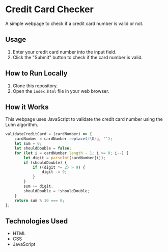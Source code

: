 # Credit Card Checker

A simple webpage to check if a credit card number is valid or not.

## Usage

1. Enter your credit card number into the input field.
2. Click the "Submit" button to check if the card number is valid.

## How to Run Locally

1. Clone this repository.
2. Open the `index.html` file in your web browser.

## How it Works

This webpage uses JavaScript to validate the credit card number using the Luhn algorithm.

```javascript
validateCreditCard = (cardNumber) => {
    cardNumber = cardNumber.replace(/\D/g, '');
    let sum = 0;
    let shouldDouble = false;
    for (let i = cardNumber.length - 1; i >= 0; i--) {
        let digit = parseInt(cardNumber[i]);
        if (shouldDouble) {
            if ((digit *= 2) > 9) {
                digit -= 9;
            }
        }
        sum += digit;
        shouldDouble = !shouldDouble;
    }
    return sum % 10 === 0;
};
```

## Technologies Used

- HTML
- CSS
- JavaScript


